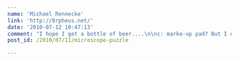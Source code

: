 ```yaml
---
name: 'Michael Rennecke'
link: 'http://0rpheus.net/'
date: '2010-07-12 10:47:13'
comment: "I hope I get a bottle of beer....\n\nc: marke-up pad? But I don't hear about yellow marke-up... Then it's colored printed paper.\ng: printed paper\nf:  carpet\nh: whiteboard eraser\ni:  male connector of a dvi cabel\nj:  rubber cabel\nm: bubble gum (packed)\np: circuit board\nr: handset\nw: rumpel's beard (He need a better shaver)\nx: blue mark with tiny hair\ny: anhydrous coffee, some days old\n2: wather drops\n3: mold on a bread\n4: martin's beard\n\n<strong>Nice try, 5 beers for you!</strong>"
post_id: /2010/07/11/microscope-puzzle

---
```



